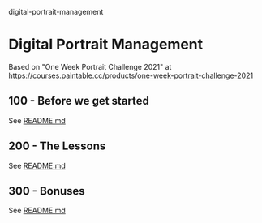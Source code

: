 digital-portrait-management
# Digital Portrait Management

Based on "One Week Portrait Challenge 2021" at https://courses.paintable.cc/products/one-week-portrait-challenge-2021

## 100 - Before we get started

See [README.md](./100/README.md)

## 200 - The Lessons

See [README.md](./200/README.md)

## 300 - Bonuses

See [README.md](./300/README.md)

